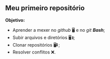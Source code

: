 ## Meu primeiro repositório

**Objetivo:**

-  Aprender a mexer  no _github_ 🖥️ e no _git **Bash**_;
- Subir arquivos e diretórios 🖥️⏫;
- Clonar repositórios 🖥️⏬;
- Resolver conflitos ❌.